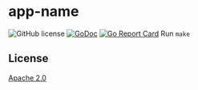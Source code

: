 # app-name

![GitHub license](https://img.shields.io/badge/license-Apache%202.0-blue.svg)
[![GoDoc](https://godoc.org/github.com/DIMO-Network/app-name?status.svg)](https://godoc.org/github.com/DIMO-Network/app-name)
[![Go Report Card](https://goreportcard.com/badge/github.com/DIMO-Network/app-name)](https://goreportcard.com/report/github.com/DIMO-Network/app-name)
Run `make`

## License

[Apache 2.0](LICENSE)
